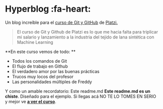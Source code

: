 # Hyperblog :fa-heart:
Un blog increíble para el [curso de Git y GitHub](https://platzi.com/cursos/git-github "curso de Git y GitHub de Platzi") de [Platzi.](https://platzi.com/ "Platzi.")
> El curso de Git y Github de Platzi es lo que me hacia falta para triplicar mi salario y lanzamiento a la industria del tejido de lana sintética con Machine Learning

**En este curso vemos de todo: **
- Todos los comandos de Git
- El flujo de trabajo en Github
- El verdadero amor por las buenas prácticas
- Trucos muy locos del profesor
- Las personalidades múltiples de Freddy

Y como un amable recordatorio: Este readme.md **Este readme.md es un chiste**. Diseñado para el ejemplo. Si llegas acá NO TE LO TOMES EN SERIO y mejor ve [**a ver el curso**](https://platzi.com/cursos/git-github/ "[a ver el curso]").